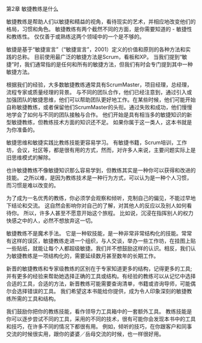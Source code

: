 第2章 敏捷教练是什么

敏捷教练是帮助人们以敏捷和精益的视角，看待现实的艺术，并相应地改变他们的格局，习惯和角色。 敏捷教练有两个截然不同的方面，是你需要知道的 - 敏捷性和教练性。 仅仅善于或熟练这两个领域中的一个是不够的。

敏捷是基于“敏捷宣言”（“敏捷宣言”，2001）定义的价值和原则的各种方法和实践的总称。 目前使用最广泛的敏捷方法是Scrum，看板和XP。 当我们提到“敏捷”时，我们通常指的是任何和所有的敏捷方法，但我们有时会专门提到其中一种敏捷方法。

根据我们的经验，大多数敏捷教练通常具有ScrumMaster，项目经理，总经理，流程专家或质量经理的背景。 与不同的团队合作，他们已经注意到，通过引入或加强团队的敏捷思维，他们可以帮助团队更好地工作。在某些时候，他们可能开始自称敏捷教练，或者保留他们ScrumMaster的头衔。通过失败和成功，他们慢慢地学会了如何与不同的团队接触与合作。 他们开始是具有相当多的敏捷知识的新型敏捷教练，但教练技术方面的知识还不足。 如果你属于这一类人，这本书就是为你准备的。

敏捷思维和敏捷实践比教练技能更容易学习。 有敏捷书籍，Scrum培训，工作坊，会议，社区等，都是很有用的方式，然而，对许多人来说，主要问题实际上是旧思维模式的解除。

也许敏捷教练不像敏捷知识那么容易学到，但教练其实是一种你可以获得和改进的技能。 之所以难，是因为教练技术是一种行为方式，可以认为是一种个人习惯，而习惯是难以改变的。

为了成为一名优秀的教练，你必须学会观察和倾听，克制自己的偏见，不能过早地下结论和交流。 这自然会影响你对自己的了解，对其他人的反应以及别人如何看待你。 所以，许多人甚至不愿意开始这个旅程。 比如说，沉浸在指挥别人的权力快感之中的人，必然不想放弃这一切。

敏捷教练不是魔术手法。 它是一种软技能，是一种非常非常结构化的技能。常常有这样的误区，敏捷教练走进一个组织，与人交谈，举办一些工作坊，在挂图上贴一些贴纸，就能让每个人都超级敏捷。我们并不想鼓励这样的认识。相反，我们认为敏捷教练是一项结构化的，需要延续数月甚至数年的长期工作。

新晋的敏捷教练和专家级教练的区别在于专家知道更多的结构，记得更多的工具; 并有更多的经验来帮助她选择正确的工具或结构。有经验的教练可以从记忆中选择合适的工具，合适的方法，新晋教练可能需要查询清单，书籍或咨询导师，可能偶尔会选择错误的工具。 我们希望这本书能给你提供，成为令人印象深刻的敏捷教练所需的工具和结构。

我们鼓励你把你的教练技能，看作领导力工具箱中的一套额外工具。 教练技能是你可以逐步尝试不同的工具，采用的不同的技术，很有可能你会发现本书中的工具和技巧，在许多不同的情况下都很有用。 例如，倾听的技巧，在你跟客户和同事交流的时候很实用，跟你的婆婆／岳母交流的时候，也一样很好用。